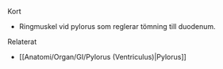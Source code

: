 Kort
- Ringmuskel vid pylorus som reglerar tömning till duodenum.

Relaterat
- [[Anatomi/Organ/GI/Pylorus (Ventriculus)|Pylorus]]

